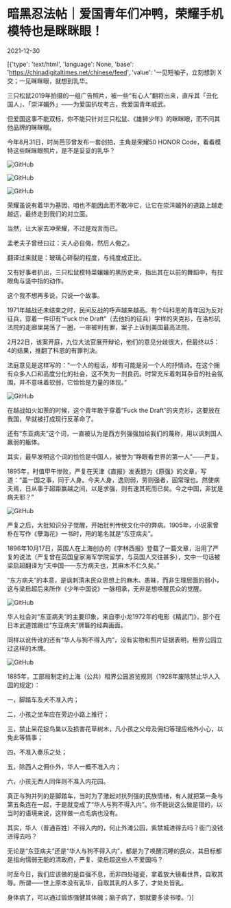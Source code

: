 # 暗黑忍法帖｜爱国青年们冲鸭，荣耀手机模特也是眯眯眼！

2021-12-30

[{'type': 'text/html', 'language': None, 'base': 'https://chinadigitaltimes.net/chinese/feed', 'value': '一见短袖子，立刻想到 X 交；一见眯眯眼，就想到乳华。

三只松鼠2019年拍摄的一组广告照片，被一些“有心人”翻将出来，直斥其「丑化国人」、「崇洋媚外」——为爱国扒坟考古，我爱国青年威武。

但爱国这事不能双标，你不能只针对三只松鼠、《雄狮少年》的眯眯眼，而不问其他品牌的眯眯眼。

今年8月31日，时尚芭莎曾发布一套创拍，主角是荣耀50 HONOR Code，看看模特这些眯眯眼照片，是不是妥妥的乳华？

![GitHub](https://chinadigitaltimes.net/chinese/files/2021/12/post-675208-61cd82141b531.)

![GitHub](https://chinadigitaltimes.net/chinese/files/2021/12/post-675208-61cd821421bb6.)

![GitHub](https://chinadigitaltimes.net/chinese/files/2021/12/post-675208-61cd821427889.)

荣耀虽说有着华为基因，咱也不能因此而不敢冲它，让它在崇洋媚外的道路上越走越远，最终走到我们的对立面。

当然，让大家去冲荣耀，不过是戏言而已。

孟老夫子曾经曰过：夫人必自侮，然后人侮之。

翻译过来就是：玻璃心碎裂的程度，与纯度成正比。

又有好事者扒出，三只松鼠模特菜孃孃的黑历史来，指出其在以前的舞蹈中，有拉眼角与竖中指的动作。

这个我不想再多说，只说一个故事。

1971年越战还未结束之时，民间反战的呼声越来越高。有个叫科恩的青年因为反对征兵，穿着一件印有“Fuck the Draft”（去他妈的征兵）字样的夹克衫，在洛杉矶法院的走廊里晃荡了一圈，一审被判有罪，案子上诉到美国最高法院。

2月22日，该案开庭，九位大法官展开辩论，他们的意见分歧很大，但最终以5：4的结果，推翻了科恩的有罪判决。

法庭意见是这样写的：“一个人的粗话，却有可能是另一个人的抒情诗。在这个拥有众多人口和高度分化的社会，这不失为一剂良药。时常充斥着刺耳杂音的社会氛围，并不意味着软弱，它恰恰是力量的体现。”

![GitHub](https://chinadigitaltimes.net/chinese/files/2021/12/post-675208-61cd82142d14f.)

在越战如火如荼的时候，这个青年敢于穿着“Fuck the Draft”的夹克衫，这要放在我国，早就被打成现行反革命了。

还有“东亚病夫”这个词，一直被认为是西方列强强加给我们的蔑称，用以讽刺国人羸弱的躯体。

其实，最早发明这个词的恰恰是中国人，被誉为“睁眼看世界的第一人”——严复。

1895年，时值甲午惨败，严复在天津《直报》发表题为《原强》的文章，写道：“盖一国之事，同于人身。今夫人身，逸则弱，劳则强者，固常理也。然使病夫焉，日从事于超距赢越之间，以是求强，则有速其死而已矣。今之中国，非犹是病夫耶？”

![GitHub](https://chinadigitaltimes.net/chinese/files/2021/12/post-675208-61cd8214338c7.)

严复之后，大批知识分子觉醒，开始批判传统文化中的弊病。1905年，小说家曾朴在写作《孽海花》一书时，用的笔名就是“东亚病夫”。

1896年10月17日，英国人在上海创办的《字林西报》登载了一篇文章，沿用了严复的说法（严复曾在英国皇家海军学院留学，与英国人交往甚多），文中一句话被梁启超翻译为“夫中国——东方病夫也，其麻木不仁久矣。”

“东方病夫”的本意，是讽刺清末民众思想上的麻木、愚昧，而非生理层面的弱小，这与梁启超后来所作《少年中国说》一脉相承，无非是想唤醒民众的觉醒。

![GitHub](https://chinadigitaltimes.net/chinese/files/2021/12/post-675208-61cd821439f27.)

华人社会对“东亚病夫”的主要印象，来自李小龙1972年的电影《精武门》，那个在日本武道馆踢烂“东亚病夫”牌匾的经典画面。

同样以讹传讹的还有“华人与狗不得入内”，没有实物和照片证据表明，租界公园立过这样的木牌。

![GitHub](https://chinadigitaltimes.net/chinese/files/2021/12/post-675208-61cd821441d64.)

1885年，工部局制定的上海（公共）租界公园游览规则（1928年废除禁止华人入园的规定）：

一，脚踏车及犬不准入内；

二，小孩之坐车应在旁边小路上推行；

三，禁止采花捉鸟巢以及损害花草树木，凡小孩之父母及佣妇等理应格外小心，以免此等情事；

四，不准入奏乐之处；

五，除西人之佣仆外，华人一概不准入内；

六，小孩无西人同伴则不准入内花园。

真正与狗并列的是脚踏车，当时为了激起对抗列强的民族情绪，有人就把第一条与第五条连在一起，于是就变成了“华人与狗不得入内”。你不能说这么做是错的，以当时的语境来说，这样做一点毛病也没有。

其实，华人（普通百姓）不得入内的，何止外滩公园，紫禁城进得去吗？衙门没钱进得去吗？

无论是“东亚病夫”还是“华人与狗不得入内”，都是为了唤醒沉睡的民众，其目标都是指向懦弱无能的清政府，严复、梁启超这些人不爱国吗？

时至今日，我们应该做的是自强不息，而非四处碰瓷，拿着放大镜看世界，自取其辱。所谓——世上原本没有乳华，自取其乳的人多了，才处处皆乳。

身体病了，可以通过锻炼强健其体魄；脑子病了，那就要多读书喽。'}]